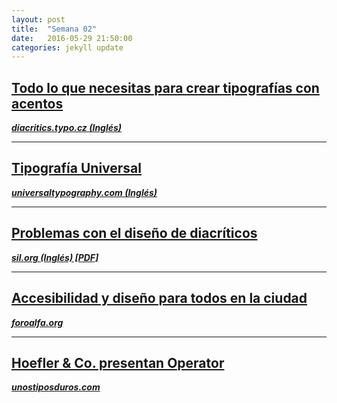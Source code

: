 ```yaml
---
layout: post
title:  "Semana 02"
date:   2016-05-29 21:50:00
categories: jekyll update
---
```

## [Todo lo que necesitas para crear tipografías con acentos](http://diacritics.typo.cz/)  
[**_diacritics.typo.cz (Inglés)_**](http://diacritics.typo.cz/)

---

## [Tipografía Universal](http://universaltypography.com/)  
[**_universaltypography.com (Inglés)_**](http://universaltypography.com/)

---

## [Problemas con el diseño de diacríticos](http://www.sil.org/system/files/reapdata/36/41/09/36410919828090258842878122215150933012/GaultneyThesis_42771.pdf)  
[**_sil.org  (Inglés) [PDF]_**](http://www.sil.org)

---

## [Accesibilidad y diseño para todos en la ciudad](http://foroalfa.org/articulos/accesibilidad-y-diseno-para-todos-en-la-ciudad)  
[**_foroalfa.org_**](http://foroalfa.org)

---

## [Hoefler & Co. presentan Operator](http://www.unostiposduros.com/hoefler-co-presentan-operator-su-primera-familia-monoespaciada/)  
[**_unostiposduros.com_**](http://www.unostiposduros.com)

